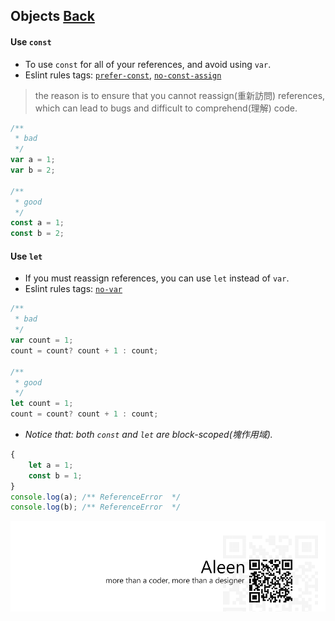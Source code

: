 ## Objects [**Back**](./../README.md)

#### Use `const`
- To use `const` for all of your references, and avoid using `var`.
- Eslint rules tags: [`prefer-const`](http://eslint.org/docs/rules/prefer-const.html), [`no-const-assign`](http://eslint.org/docs/rules/no-const-assign.html)

> the reason is to ensure that you cannot reassign(重新訪問) references, which can lead to bugs and difficult to comprehend(理解) code.

```js
/**
 * bad 
 */
var a = 1;
var b = 2;

/**
 * good
 */
const a = 1;
const b = 2;
```

#### Use `let`
- If you must reassign references, you can use `let` instead of `var`.
- Eslint rules tags: [`no-var`](http://eslint.org/docs/rules/no-var.html)

```js
/**
 * bad
 */
var count = 1;
count = count? count + 1 : count;
 
/**
 * good
 */
let count = 1;
count = count? count + 1 : count;
```

- *Notice that: both `const` and `let` are block-scoped(塊作用域).*

```js
{
    let a = 1;
    const b = 1;
}
console.log(a); /** ReferenceError  */
console.log(b); /** ReferenceError  */
```

<a href="http://aleen42.github.io/" target="_blank" ><img src="./../pic/tail.gif"></a>
